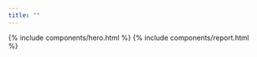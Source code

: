 ```yaml
---
title: ""
---
```


<div x-data="{ curl: true }">
{% include components/hero.html %}
{% include components/report.html %}
</div>
